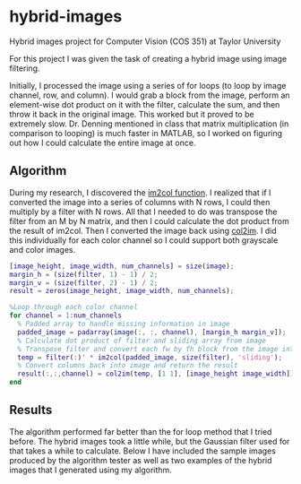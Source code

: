 # hybrid-images
Hybrid images project for Computer Vision (COS 351) at Taylor University

For this project I was given the task of creating a hybrid image using image filtering.

Initially, I processed the image using a series of for loops (to loop by image channel, row, and column). I would grab a block from the image, perform an element-wise dot product on it with the filter, calculate the sum, and then throw it back in the original image. This worked but it proved to be extremely slow. Dr. Denning mentioned in class that matrix multiplication (in comparison to looping) is much faster in MATLAB, so I worked on figuring out how I could calculate the entire image at once.

## Algorithm 

During my research, I discovered the [im2col function](http://www.mathworks.com/help/images/ref/im2col.html). I realized that if I converted the image into a series of columns with N rows, I could then multiply by a filter with N rows. All that I needed to do was transpose the filter from an M by N matrix, and then I could calculate the dot product from the result of im2col. Then I converted the image back using [col2im](http://www.mathworks.com/help/images/ref/col2im.html). I did this individually for each color channel so I could support both grayscale and color images.

```matlab
[image_height, image_width, num_channels] = size(image);
margin_h = (size(filter, 1) - 1) / 2;
margin_v = (size(filter, 2) - 1) / 2;
result = zeros(image_height, image_width, num_channels);

%Loop through each color channel
for channel = 1:num_channels
  % Padded array to handle missing information in image
  padded_image = padarray(image(:, :, channel), [margin_h margin_v]);
  % Calculate dot product of filter and sliding array from image
  % Transpose filter and convert each fw by fh block from the image into a column
  temp = filter(:)' * im2col(padded_image, size(filter), 'sliding');
  % Convert columns back into image and return the result
  result(:,:,channel) = col2im(temp, [1 1], [image_height image_width]);
end
```

## Results

The algorithm performed far better than the for loop method that I tried before. The hybrid images took a little while, but the Gaussian filter used for that takes a while to calculate. Below I have included the sample images produced by the algorithm tester as well as two examples of the hybrid images that I generated using my algorithm.
